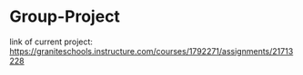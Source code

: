 # Group-Project
link of current project:
https://graniteschools.instructure.com/courses/1792271/assignments/21713228
